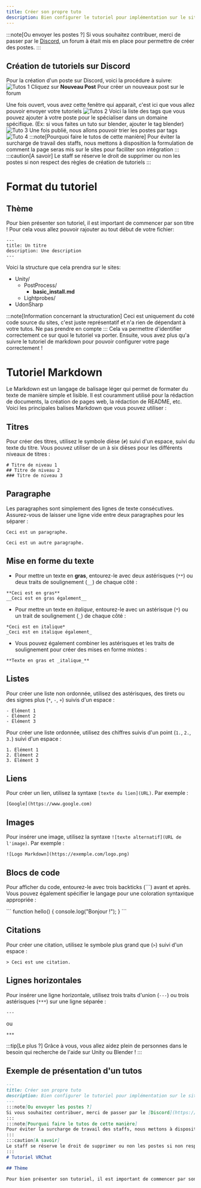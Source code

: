 ```yaml
---
title: Créer son propre tuto
description: Bien configurer le tutoriel pour implémentation sur le site de vrchat france
---
```

:::note[Ou envoyer les postes ?]
Si vous souhaitez contribuer, merci de passer par le [Discord](https://discord.gg/vrchatfrance), un forum à était mis en place pour permettre de créer des postes.
:::
## Création de tutoriels sur Discord 
Pour la création d'un poste sur Discord, voici la procédure à suivre:
![Tutos 1](/img/tuto_1.png)
Cliquez sur **Nouveau Post** Pour créer un nouveaux post sur le forum 

Une fois ouvert, vous avez cette fenêtre qui apparait, c'est ici que vous allez pouvoir envoyer votre tutoriels
![Tutos 2](/img/tuto_2.png)
Voici la liste des tags que vous pouvez ajouter à votre poste pour le spécialiser dans un domaine spécifique. (Ex: si vous faites un tuto sur blender, ajouter le tag blender)
![Tuto 3](/img/tuto_3.png)
Une fois publié, nous allons pouvoir trier les postes par tags
![Tuto 4](/img/tuto_4.png)
:::note[Pourquoi faire le tutos de cette manière]
Pour éviter la surcharge de travail des staffs, nous mettons à disposition la formulation de comment la page seras mis sur le sites pour faciliter son intégration
:::
:::caution[A savoir]
Le staff se réserve le droit de supprimer ou non les postes si non respect des règles de création de tutoriels 
:::
# Format du tutoriel

## Thème

Pour bien présenter son tutoriel, il est important de commencer par son titre ! Pour cela vous allez pouvoir rajouter au tout début de votre fichier: 

```
---
title: Un titre
description: Une description
---
```


Voici la structure que cela prendra sur le sites:

   <FileTree>

   - Unity/
     - PostProcess/
       - **basic_install.md**
     - Lightprobes/
   - UdonSharp

   </FileTree>

:::note[Information concernant la structuration]
Ceci est uniquement du coté code source du sites, c'est juste représentatif et n'a rien de dépendant à votre tutos. Ne pas prendre en compte 
:::
Cela va permettre d'identifier correctement ce sur quoi le tutoriel va porter. Ensuite, vous avez plus qu'a suivre le tutoriel de markdown pour pouvoir configurer votre page correctement ! 


# Tutoriel Markdown

Le Markdown est un langage de balisage léger qui permet de formater du texte de manière simple et lisible. Il est couramment utilisé pour la rédaction de documents, la création de pages web, la rédaction de README, etc. Voici les principales balises Markdown que vous pouvez utiliser :

## Titres

Pour créer des titres, utilisez le symbole dièse (`#`) suivi d'un espace, suivi du texte du titre. Vous pouvez utiliser de un à six dièses pour les différents niveaux de titres :

```
# Titre de niveau 1
## Titre de niveau 2
### Titre de niveau 3
```

## Paragraphe

Les paragraphes sont simplement des lignes de texte consécutives. Assurez-vous de laisser une ligne vide entre deux paragraphes pour les séparer :

```
Ceci est un paragraphe.

Ceci est un autre paragraphe.
```

## Mise en forme du texte

- Pour mettre un texte en **gras**, entourez-le avec deux astérisques (`**`) ou deux traits de soulignement (`__`) de chaque côté :

```
**Ceci est en gras**
__Ceci est en gras également__
```

- Pour mettre un texte en *italique*, entourez-le avec un astérisque (`*`) ou un trait de soulignement (`_`) de chaque côté :

```
*Ceci est en italique*
_Ceci est en italique également_
```

- Vous pouvez également combiner les astérisques et les traits de soulignement pour créer des mises en forme mixtes :

```
**Texte en gras et _italique_**
```

## Listes

Pour créer une liste non ordonnée, utilisez des astérisques, des tirets ou des signes plus (`*`, `-`, `+`) suivis d'un espace :

```
- Élément 1
- Élément 2
- Élément 3
```

Pour créer une liste ordonnée, utilisez des chiffres suivis d'un point (`1.`, `2.`, `3.`) suivi d'un espace :

```
1. Élément 1
2. Élément 2
3. Élément 3
```

## Liens

Pour créer un lien, utilisez la syntaxe `[texte du lien](URL)`. Par exemple :

```
[Google](https://www.google.com)
```

## Images

Pour insérer une image, utilisez la syntaxe `![texte alternatif](URL de l'image)`. Par exemple :

```
![Logo Markdown](https://exemple.com/logo.png)
```

## Blocs de code

Pour afficher du code, entourez-le avec trois backticks (```) avant et après. Vous pouvez également spécifier le langage pour une coloration syntaxique appropriée :

\```
function hello() {
    console.log("Bonjour !");
}
\```

## Citations

Pour créer une citation, utilisez le symbole plus grand que (`>`) suivi d'un espace :

```
> Ceci est une citation.
```

## Lignes horizontales

Pour insérer une ligne horizontale, utilisez trois traits d'union (`---`) ou trois astérisques (`***`) sur une ligne séparée :

```
---
```

ou

```
***
```

:::tip[Le plus ?]
Grâce à vous, vous allez aidez plein de personnes dans le besoin qui recherche de l'aide sur Unity ou Blender ! 
:::

## Exemple de présentation d'un tutos

```md
---
title: Créer son propre tuto
description: Bien configurer le tutoriel pour implémentation sur le site de vrchat france
---
:::note[Ou envoyer les postes ?]
Si vous souhaitez contribuer, merci de passer par le [Discord](https://discord.gg/vrchatfrance), un forum à était mis en place pour permettre de créer des postes.
:::
:::note[Pourquoi faire le tutos de cette manière]
Pour éviter la surcharge de travail des staffs, nous mettons à disposition la formulation de comment la page seras mis sur le sites pour faciliter son intégration
:::
:::caution[A savoir]
Le staff se réserve le droit de supprimer ou non les postes si non respect des règles de création de tutoriels 
:::
# Tutoriel VRChat

## Thème

Pour bien présenter son tutoriel, il est important de commencer par son titre ! Pour cela vous allez pouvoir rajouter au tout début de votre fichier: 
```